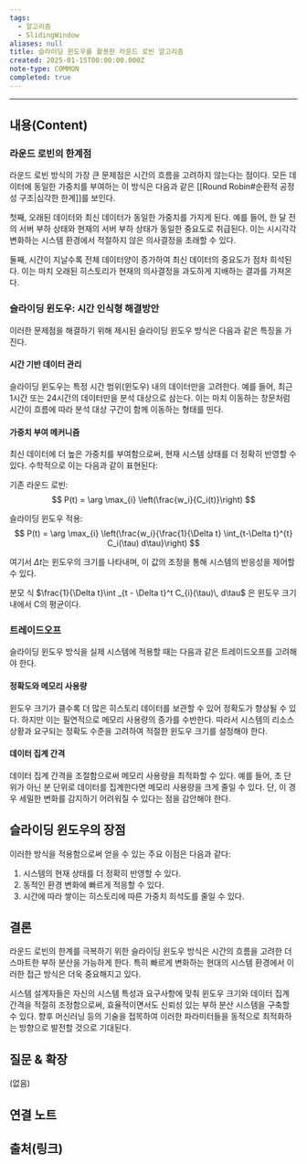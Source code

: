```yaml
---
tags:
  - 알고리즘
  - SlidingWindow
aliases: null
title: 슬라이딩 윈도우를 활용한 라운드 로빈 알고리즘
created: 2025-01-15T00:00:00.000Z
note-type: COMMON
completed: true
---
```


---

## 내용(Content)

### 라운드 로빈의 한계점


라운드 로빈 방식의 가장 큰 문제점은 시간의 흐름을 고려하지 않는다는 점이다. 모든 데이터에 동일한 가중치를 부여하는 이 방식은 다음과 같은 [[Round Robin#순환적 공정성 구조|심각한 한계]]를 보인다.

첫째, 오래된 데이터와 최신 데이터가 동일한 가중치를 가지게 된다. 예를 들어, 한 달 전의 서버 부하 상태와 현재의 서버 부하 상태가 동일한 중요도로 취급된다. 이는 시시각각 변화하는 시스템 환경에서 적절하지 않은 의사결정을 초래할 수 있다.

둘째, 시간이 지날수록 전체 데이터양이 증가하여 최신 데이터의 중요도가 점차 희석된다. 이는 마치 오래된 히스토리가 현재의 의사결정을 과도하게 지배하는 결과를 가져온다.

### 슬라이딩 윈도우: 시간 인식형 해결방안

이러한 문제점을 해결하기 위해 제시된 슬라이딩 윈도우 방식은 다음과 같은 특징을 가진다.

#### 시간 기반 데이터 관리
슬라이딩 윈도우는 특정 시간 범위(윈도우) 내의 데이터만을 고려한다. 예를 들어, 최근 1시간 또는 24시간의 데이터만을 분석 대상으로 삼는다. 이는 마치 이동하는 창문처럼 시간이 흐름에 따라 분석 대상 구간이 함께 이동하는 형태를 띤다.

#### 가중치 부여 메커니즘

최신 데이터에 더 높은 가중치를 부여함으로써, 현재 시스템 상태를 더 정확히 반영할 수 있다. 수학적으로 이는 다음과 같이 표현된다:

기존 라운드 로빈:
$$
P(t) = \arg \max_{i} \left(\frac{w_i}{C_i(t)}\right)
$$

슬라이딩 윈도우 적용:
$$
P(t) = \arg \max_{i} \left(\frac{w_i}{\frac{1}{\Delta t} \int_{t-\Delta t}^{t} C_i(\tau) d\tau}\right)
$$

여기서 $\Delta t$는 윈도우의 크기를 나타내며, 이 값의 조정을 통해 시스템의 반응성을 제어할 수 있다.

분모 식 $\frac{1}{\Delta t}\int _{t - \Delta t}^t C_{i}(\tau)\, d\tau$ 은 윈도우 크기 내에서 C의 평균이다. 


### 트레이드오프

슬라이딩 윈도우 방식을 실제 시스템에 적용할 때는 다음과 같은 트레이드오프를 고려해야 한다.

#### 정확도와 메모리 사용량
윈도우 크기가 클수록 더 많은 히스토리 데이터를 보관할 수 있어 정확도가 향상될 수 있다. 하지만 이는 필연적으로 메모리 사용량의 증가를 수반한다. 따라서 시스템의 리소스 상황과 요구되는 정확도 수준을 고려하여 적절한 윈도우 크기를 설정해야 한다.

#### 데이터 집계 간격
데이터 집계 간격을 조절함으로써 메모리 사용량을 최적화할 수 있다. 예를 들어, 초 단위가 아닌 분 단위로 데이터를 집계한다면 메모리 사용량을 크게 줄일 수 있다. 단, 이 경우 세밀한 변화를 감지하기 어려워질 수 있다는 점을 감안해야 한다.

## 슬라이딩 윈도우의 장점

이러한 방식을 적용함으로써 얻을 수 있는 주요 이점은 다음과 같다:

1. 시스템의 현재 상태를 더 정확히 반영할 수 있다.
2. 동적인 환경 변화에 빠르게 적응할 수 있다.
3. 시간에 따라 쌓이는 히스토리에 따른 가중치 희석도를 줄일 수 있다.

## 결론

라운드 로빈의 한계를 극복하기 위한 슬라이딩 윈도우 방식은 시간의 흐름을 고려한 더 스마트한 부하 분산을 가능하게 한다. 특히 빠르게 변화하는 현대의 시스템 환경에서 이러한 접근 방식은 더욱 중요해지고 있다.

시스템 설계자들은 자신의 시스템 특성과 요구사항에 맞춰 윈도우 크기와 데이터 집계 간격을 적절히 조정함으로써, 효율적이면서도 신뢰성 있는 부하 분산 시스템을 구축할 수 있다. 향후 머신러닝 등의 기술을 접목하여 이러한 파라미터들을 동적으로 최적화하는 방향으로 발전할 것으로 기대된다.

## 질문 & 확장

(없음)

## 연결 노트

## 출처(링크)





